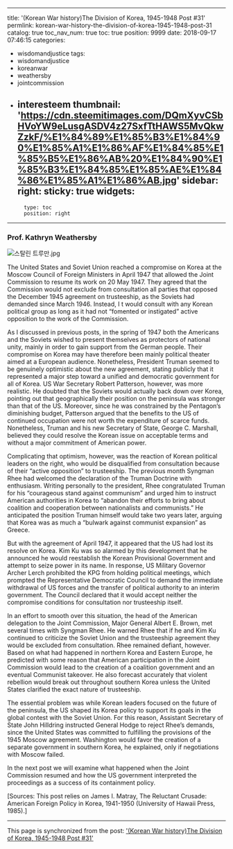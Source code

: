 
---
title: '(Korean War history)The Division of Korea, 1945-1948 Post #31'
permlink: korean-war-history-the-division-of-korea-1945-1948-post-31
catalog: true
toc_nav_num: true
toc: true
position: 9999
date: 2018-09-17 07:46:15
categories:
- wisdomandjustice
tags:
- wisdomandjustice
- koreanwar
- weathersby
- jointcommission
- interesteem
thumbnail: 'https://cdn.steemitimages.com/DQmXyvCSbHVoYW9eLusgASDV4z27SxfTtHAWS5MvQkwZzkF/%E1%84%89%E1%85%B3%E1%84%90%E1%85%A1%E1%86%AF%E1%84%85%E1%85%B5%E1%86%AB%20%E1%84%90%E1%85%B3%E1%84%85%E1%85%AE%E1%84%86%E1%85%A1%E1%86%AB.jpg'
sidebar:
    right:
        sticky: true
widgets:
    -
        type: toc
        position: right
---


### Prof. Kathryn Weathersby

![스탈린 트루만.jpg](https://cdn.steemitimages.com/DQmXyvCSbHVoYW9eLusgASDV4z27SxfTtHAWS5MvQkwZzkF/%E1%84%89%E1%85%B3%E1%84%90%E1%85%A1%E1%86%AF%E1%84%85%E1%85%B5%E1%86%AB%20%E1%84%90%E1%85%B3%E1%84%85%E1%85%AE%E1%84%86%E1%85%A1%E1%86%AB.jpg)



The United States and Soviet Union reached a compromise on Korea at the Moscow Council of Foreign Ministers in April 1947 that allowed the Joint Commission to resume its work on 20 May 1947. They agreed that the Commission would not exclude from consultation all parties that opposed the December 1945 agreement on trusteeship, as the Soviets had demanded since March 1946. Instead, I t would consult with any Korean political group as long as it had not “fomented or instigated” active opposition to the work of the Commission.


As I discussed in previous posts, in the spring of 1947 both the Americans and the Soviets wished to present themselves as protectors of national unity, mainly in order to gain support from the German people. Their compromise on Korea may have therefore been mainly political theater aimed at a European audience. Nonetheless, President Truman seemed to be genuinely optimistic about the new agreement, stating publicly that it represented a major step toward a unified and democratic government for all of Korea.  US War Secretary Robert Patterson, however, was more realistic. He doubted that the Soviets would actually back down over Korea, pointing out that geographically their position on the peninsula was stronger than that of the US. Moreover, since he was constrained by the Pentagon’s diminishing budget, Patterson argued that the benefits to the US of continued occupation were not worth the expenditure of scarce funds. Nonetheless, Truman and his new Secretary of State, George C. Marshall, believed they could resolve the Korean issue on acceptable terms and without a major commitment of American power.



Complicating that optimism, however, was the reaction of Korean political leaders on the right, who would be disqualified from consultation because of their “active opposition” to trusteeship. The previous month Syngman Rhee had welcomed the declaration of the Truman Doctrine with enthusiasm. Writing personally to the president, Rhee congratulated Truman for his “courageous stand against communism” and urged him to instruct American authorities in Korea to “abandon their efforts to bring about coalition and cooperation between nationalists and communists.” He anticipated the position Truman himself would take two years later, arguing that Korea was as much a “bulwark against communist expansion” as Greece. 



But with the agreement of April 1947, it appeared that the US had lost its resolve on Korea. Kim Ku was so alarmed by this development that he announced he would reestablish the Korean Provisional Government and attempt to seize power in its name. In response, US Military Governor Archer Lerch prohibited the KPG from holding political meetings, which prompted the Representative Democratic Council to demand the immediate withdrawal of US forces and the transfer of political authority to an interim government. The Council declared that it would accept neither the compromise conditions for consultation nor trusteeship itself.


In an effort to smooth over this situation, the head of the American delegation to the Joint Commission, Major General Albert E. Brown, met several times with Syngman Rhee. He warned Rhee that if he and Kim Ku continued to criticize the Soviet Union and the trusteeship agreement they would be excluded from consultation. Rhee remained defiant, however.  Based on what had happened in northern Korea and Eastern Europe, he predicted with some reason that American participation in the Joint Commission would lead to the creation of a coalition government and an eventual Communist takeover. He also forecast accurately that violent rebellion would break out throughout southern Korea unless the United States clarified the exact nature of trusteeship.


The essential problem was while Korean leaders focused on the future of the peninsula, the US shaped its Korea policy to support its goals in the global contest with the Soviet Union. For this reason, Assistant Secretary of State John Hilldring instructed General Hodge to reject Rhee’s demands, since the United States was committed to fulfilling the provisions of the 1945 Moscow agreement. Washington would favor the creation of a separate government in southern Korea, he explained, only if negotiations with Moscow failed.


In the next post we will examine what happened when the Joint Commission resumed and how the US government interpreted the proceedings as a success of its containment policy.


[Sources: This post relies on James I. Matray, The Reluctant Crusade: American Foreign Policy in Korea, 1941-1950 (University of Hawaii Press, 1985).]

- - -

This page is synchronized from the post: ['(Korean War history)The Division of Korea, 1945-1948 Post #31'](https://steemit.com/@wisdomandjustice/korean-war-history-the-division-of-korea-1945-1948-post-31)
